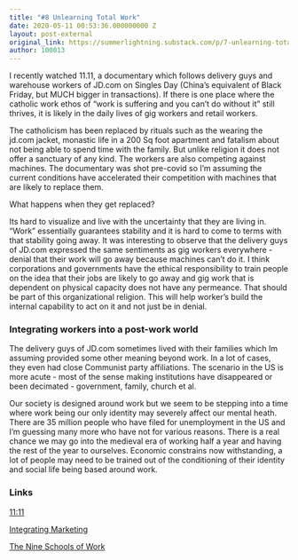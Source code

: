```yaml
---
title: "#8 Unlearning Total Work"
date: 2020-05-11 00:53:36.000000000 Z
layout: post-external
original_link: https://summerlightning.substack.com/p/7-unlearning-total-work
author: 100013
---
```


I recently watched 11.11, a documentary which follows delivery guys and warehouse workers of JD.com on Singles Day (China’s equivalent of Black Friday, but MUCH bigger in transactions). If there is one place where the catholic work ethos of “work is suffering and you can’t do without it” still thrives, it is likely in the daily lives of gig workers and retail workers.

The catholicism has been replaced by rituals such as the wearing the jd.com jacket, monastic life in a 200 Sq foot apartment and fatalism about not being able to spend time with the family. But unlike religion it does not offer a sanctuary of any kind. The workers are also competing against machines. The documentary was shot pre-covid so I’m assuming the current conditions have accelerated their competition with machines that are likely to replace them.

What happens when they get replaced?

Its hard to visualize and live with the uncertainty that they are living in. “Work” essentially guarantees stability and it is hard to come to terms with that stability going away. It was interesting to observe that the delivery guys of JD.com expressed the same sentiments as gig workers everywhere - denial that their work will go away because machines can’t do it. I think corporations and governments have the ethical responsibility to train people on the idea that their jobs are likely to go away and gig work that is dependent on physical capacity does not have any permeance. That should be part of this organizational religion. This will help worker’s build the internal capability to act on it and not just be in denial.

### Integrating workers into a post-work world

The delivery guys of JD.com sometimes lived with their families which Im assuming provided some other meaning beyond work. In a lot of cases, they even had close Communist party affiliations. The scenario in the US is more acute - most of the sense making institutions have disappeared or been decimated - government, family, church et al.

Our society is designed around work but we seem to be stepping into a time where work being our only identity may severely affect our mental heath. There are 35 million people who have filed for unemployment in the US and I’m guessing many more who have not for various reasons. There is a real chance we may go into the medieval era of working half a year and having the rest of the year to ourselves. Economic constrains now withstanding, a lot of people may need to be trained out of the conditioning of their identity and social life being based around work.

### Links 

[11:11](https://fourthree.boilerroom.tv/session/cao-fei-1111)

[Integrating Marketing](https://www.ribbonfarm.com/2010/10/20/coloring-the-whole-egg-fixing-integrated-marketing/)

[The Nine Schools of Work](https://think-boundless.com/schools-of-work/)

